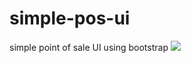 # simple-pos-ui
simple point of sale UI using bootstrap
<img src="https://i.imgur.com/GBgKghJ.png">
